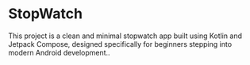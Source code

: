# StopWatch
This project is a clean and minimal stopwatch app built using Kotlin and Jetpack Compose, designed specifically for beginners stepping into modern Android development..
